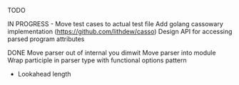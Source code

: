 TODO

IN PROGRESS - Move test cases to actual test file
Add golang cassowary implementation (https://github.com/lithdew/casso)
Design API for accessing parsed program attributes

DONE
Move parser out of internal you dimwit
Move parser into module
Wrap participle in parser type with functional options pattern
 - Lookahead length
